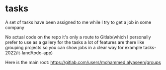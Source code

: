 # tasks
A set of tasks have been assigned to me while I try to get a job in some company

No actual code on the repo it's only a route to Gitlab(which I personally prefer to use as a gallery for the tasks a lot of features are there like grouping projects so you can show jobs in a clear way for example tasks-2022/it-land/todo-app)

Here is the main root: https://gitlab.com/users/mohammed.alyaseen/groups
